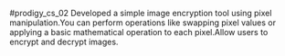 #prodigy_cs_02
Developed a simple image encryption tool using pixel manipulation.You can perform operations like swapping pixel values or applying a basic mathematical operation to each pixel.Allow users to encrypt and decrypt images.

